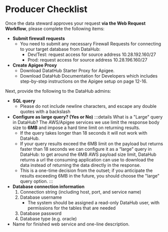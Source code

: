 # Producer Checklist

Once the data steward approves your request **via the Web Request Workflow**, please complete the following items: 

- **Submit firewall requests**
    * You need to submit any necessary Firewall Requests for connecting to your target database from DataHub:
        * Dev/Test: request access for source address 10.28.192.160/27
        * Prod: request access for source address 10.28.196.160/27
- **Create Apigee Proxy**
    * <a :href="$withBase('datahub-customer-starter.zip')" download>Download DatatHub Starter Proxy</a> for Apigee.
    * <a :href="$withBase('/DataHub_UserSetUpDoc.docx')" download>Download DataHub Documentation for Developers</a> which includes step-by-step instructions on the Apigee setup on page 12-16. 

Next, provide the following to the DataHub admins: 

- **SQL query**
  - Please do not include newline characters, and escape any double quotes with a backslash
- **Configure as large query? (Yes or No)**
:::details What is a "Large" query in DataHub?
The AWS/Apigee services we use limit the response body size to **6MB** and impose a hard time limit on returning results. 
  - If the query takes longer than 18 seconds it will not work with DataHub.
  - If your query results exceed the 6MB limit on the payload but returns faster than 18 seconds we can configure it as a “large” query in DataHub: to get around the 6MB AWS payload size limit, DataHub returns a url the consuming application can use to download the data instead of returning the data directly in the response.
  - This is a one-time decision from the outset; if you anticipate the results exceeding 6MB in the future, you should choose the "large" query option. 
:::
- **Database connection information**
  1. Connection string (including host, port, and service name)
  2. Database username
      - The system should be assigned a read-only DataHub user, with permissions for the tables that are needed
  3. Database password
  4. Database type (e.g. oracle)
- Name for finished web service and one-line description.
